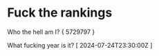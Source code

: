 # Fuck the rankings

Who the hell am I?
{ 5729797 }

What fucking year is it?
[ 2024-07-24T23:30:00Z ]
